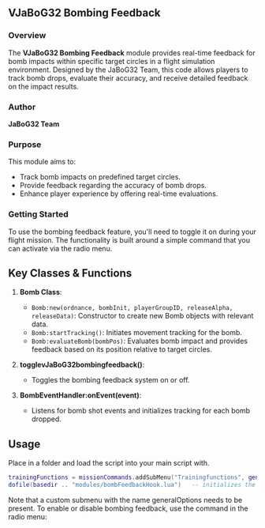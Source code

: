 ## VJaBoG32 Bombing Feedback

### Overview
The **VJaBoG32 Bombing Feedback** module provides real-time feedback for bomb impacts within specific target circles in a flight simulation environment. Designed by the JaBoG32 Team, this code allows players to track bomb drops, evaluate their accuracy, and receive detailed feedback on the impact results.


### Author
**JaBoG32 Team**

### Purpose
This module aims to:
- Track bomb impacts on predefined target circles.
- Provide feedback regarding the accuracy of bomb drops.
- Enhance player experience by offering real-time evaluations.

### Getting Started
To use the bombing feedback feature, you'll need to toggle it on during your flight mission. The functionality is built around a simple command that you can activate via the radio menu.

## Key Classes & Functions
1. **Bomb Class**:
   - `Bomb:new(ordnance, bombInit, playerGroupID, releaseAlpha, releaseData)`: Constructor to create new Bomb objects with relevant data.
   - `Bomb:startTracking()`: Initiates movement tracking for the bomb.
   - `Bomb:evaluateBomb(bombPos)`: Evaluates bomb impact and provides feedback based on its position relative to target circles.

2. **togglevJaBoG32bombingfeedback()**: 
   - Toggles the bombing feedback system on or off.

3. **BombEventHandler:onEvent(event)**: 
   - Listens for bomb shot events and initializes tracking for each bomb dropped.

## Usage
Place in a folder and load the script into your main script with.

```lua
trainingFunctions = missionCommands.addSubMenu("Trainingfunctions", generalOptions);
dofile(basedir .. "modules/bombFeedbackHook.lua")   -- initializes the Bomb Feedback Module (hook)
```

Note that a custom submenu with the name generalOptions needs to be present.
To enable or disable bombing feedback, use the command in the radio menu:
